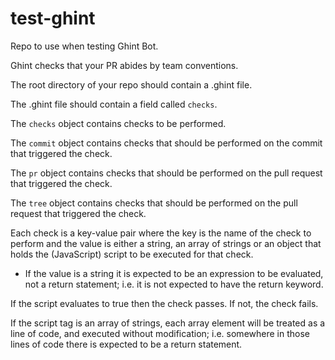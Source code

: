 # test-ghint

Repo to use when testing Ghint Bot.

Ghint checks that your PR abides by team conventions.

The root directory of your repo should contain a .ghint file.

The .ghint file should contain a field called `checks`.

The `checks` object contains checks to be performed.

The `commit` object contains checks that should be performed on the commit that triggered the check.

The `pr` object contains checks that should be performed on the pull request that triggered the check.

The `tree` object contains checks that should be performed on the pull request that triggered the check.

Each check is a key-value pair where the key is the name of the check to perform and the value is either a string, an array of strings or an object that holds the (JavaScript) script to be executed for that check.
* If the value is a string it is expected to be an expression to be evaluated, not a return statement; i.e. it is not expected to have the return keyword.

If the script evaluates to true then the check passes. If not, the check fails.

If the script tag is an array of strings, each array element will be treated as a line of code, and executed without modification; i.e. somewhere in those lines of code there is expected to be a return statement.
